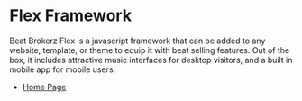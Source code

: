 Flex Framework
====

Beat Brokerz Flex is a javascript framework that can be added to any website, template, or theme to equip it with beat selling features. Out of the box, it includes attractive music interfaces for desktop visitors, and a built in mobile app for mobile users.

* [Home Page](http://www.beatbrokerz.com/flex)
